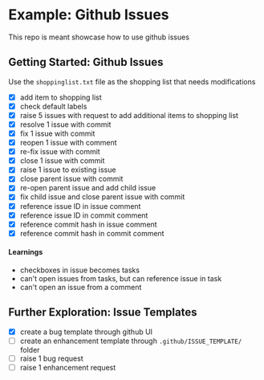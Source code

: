 # Example: Github Issues
This repo is meant showcase how to use github issues

## Getting Started: Github Issues
Use the `shoppinglist.txt` file as the shopping list that needs modifications

- [x] add item to shopping list
- [x] check default labels
- [x] raise 5 issues with request to add additional items to shopping list
- [x] resolve 1 issue with commit
- [x] fix 1 issue with commit
- [x] reopen 1 issue with comment
- [x] re-fix issue with commit
- [x] close 1 issue with commit
- [x] raise 1 issue to existing issue
- [x] close parent issue with commit
- [x] re-open parent issue and add child issue
- [x] fix child issue and close parent issue with commit
- [x] reference issue ID in issue comment
- [x] reference issue ID in commit comment
- [x] reference commit hash in issue comment
- [x] reference commit hash in commit comment

#### Learnings
- checkboxes in issue becomes tasks
- can't open issues from tasks, but can reference issue in task
- can't open an issue from a comment

## Further Exploration: Issue Templates
- [x] create a bug template through github UI
- [ ] create an enhancement template through `.github/ISSUE_TEMPLATE/` folder
- [ ] raise 1 bug request
- [ ] raise 1 enhancement request
